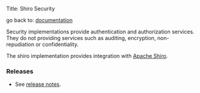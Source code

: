 Title: Shiro Security

go back to: [documentation](../../../documentation.html)

Security implementations provide authentication and authorization services. They do not providing services such as auditing, encryption, non-repudiation or confidentiality.

The shiro implementation provides integration with [Apache Shiro](http://shiro.apache.org).

### Releases

- See [release notes](release-notes/about.html).

